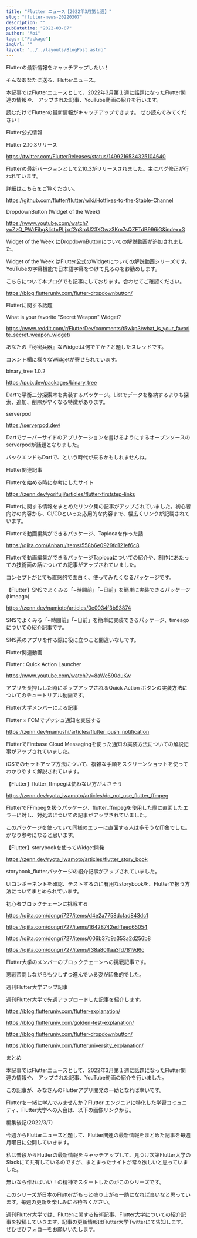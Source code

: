```yaml
---
title: "Flutter ニュース【2022年3月第１週】"
slug: "flutter-news-20220307"
description: ""
pubDatetime: "2022-03-07"
author: "Aoi"
tags: ["Package"]
imgUrl: ""
layout: "../../layouts/BlogPost.astro"
---
```




Flutterの最新情報をキャッチアップしたい！




そんなあなたに送る、Flutterニュース。



本記事ではFlutterニュースとして、2022年3月第１週に話題になったFlutter関連の情報や、 アップされた記事、YouTube動画の紹介を行います。 



読むだけでFlutterの最新情報がキャッチアップできます。 ぜひ読んでみてください！



Flutter公式情報



Flutter 2.10.3リリース




https://twitter.com/FlutterReleases/status/1499216534325104640




Flutterの最新バージョンとして2.10.3がリリースされました。主にバグ修正が行われています。



詳細はこちらをご覧ください。




https://github.com/flutter/flutter/wiki/Hotfixes-to-the-Stable-Channel




DropdownButton (Widget of the Week)




https://www.youtube.com/watch?v=ZzQ_PWrFihg&list=PLjxrf2q8roU23XGwz3Km7sQZFTdB996iG&index=3




Widget of the Week にDropdownButtonについての解説動画が追加されました。



Widget of the Week はFlutter公式のWidgetについての解説動画シリーズです。YouTubeの字幕機能で日本語字幕をつけて見るのをお勧めします。



こちらについて本ブログでも記事にしております。合わせてご確認ください。




https://blog.flutteruniv.com/flutter-dropdownbutton/




Flutterに関する話題



What is your favorite "Secret Weapon" Widget?




https://www.reddit.com/r/FlutterDev/comments/t5wkp3/what_is_your_favorite_secret_weapon_widget/




あなたの『秘密兵器』なWidgetは何ですか？と題したスレッドです。



コメント欄に様々なWidgetが寄せられています。



binary_tree 1.0.2 




https://pub.dev/packages/binary_tree




Dartで平衡二分探索木を実装するパッケージ。Listでデータを格納するよりも探索、追加、削除が早くなる特徴があります。



serverpod




https://serverpod.dev/




Dartでサーバーサイドのアプリケーションを書けるようにするオープンソースのserverpodが話題となりました。



バックエンドもDartで、という時代が来るかもしれませんね。



Flutter関連記事



Flutterを始める時に参考にしたサイト




https://zenn.dev/yorifuji/articles/flutter-firststep-links




Flutterに関する情報をまとめたリンク集の記事がアップされていました。初心者向けの内容から、CI/CDといった応用的な内容まで、幅広くリンクが記載されています。



Flutterで動画編集ができるパッケージ、Tapiocaを作った話




https://qiita.com/Anharu/items/558b6e0929fd121ef6c8




Flutterで動画編集ができるパッケージTapiocaについての紹介や、制作にあたっての技術面の話についての記事がアップされていました。



コンセプトがとても直感的で面白く、使ってみたくなるパッケージです。



【Flutter】SNSでよくみる「~時間前」「~日前」を簡単に実装できるパッケージ(timeago)




https://zenn.dev/namioto/articles/0e0034f3b93874




SNSでよくみる「~時間前」「~日前」を簡単に実装できるパッケージ、timeagoについての紹介記事です。



SNS系のアプリを作る際に役に立つこと間違いなしです。



Flutter関連動画



Flutter : Quick Action Launcher




https://www.youtube.com/watch?v=8aWe590duKw




アプリを長押しした時にポップアップされるQuick Action ボタンの実装方法についてのチュートリアル動画です。



Flutter大学メンバーによる記事



Flutter × FCMでプッシュ通知を実装する




https://zenn.dev/mamushi/articles/flutter_push_notification




FlutterでFirebase Cloud Messagingを使った通知の実装方法についての解説記事がアップされていました。



iOSでのセットアップ方法について、複雑な手順をスクリーンショットを使ってわかりやすく解説されています。



【Flutter】flutter_ffmpegは使わない方がよさそう




https://zenn.dev/ryota_iwamoto/articles/do_not_use_flutter_ffmpeg




FlutterでFFmpegを扱うパッケージ、flutter_ffmpegを使用した際に直面したエラーに対し、対処法についての記事がアップされていました。



このパッケージを使っていて同様のエラーに直面する人は多そうな印象でした。かなり参考になると思います。



【Flutter】storybookを使ってWidget開発




https://zenn.dev/ryota_iwamoto/articles/flutter_story_book




storybook_flutterパッケージの紹介記事がアップされていました。



UIコンポーネントを確認、テストするのに有用なstorybookを、Flutterで扱う方法についてまとめられています。



初心者ブロックチェーンに挑戦する




https://qiita.com/dongri727/items/d4e2a7758dcfad843dc1





https://qiita.com/dongri727/items/16428742edffeed65054





https://qiita.com/dongri727/items/006b37c9a353a2d256b8





https://qiita.com/dongri727/items/f38a80ffaa3fd7819d6c




Flutter大学のメンバーのブロックチェーンへの挑戦記事です。



悪戦苦闘しながらも少しずつ進んでいる姿が印象的でした。



週刊Flutter大学アップ記事



週刊Flutter大学で先週アップロードした記事を紹介します。




https://blog.flutteruniv.com/flutter-explanation/





https://blog.flutteruniv.com/golden-test-explanation/





https://blog.flutteruniv.com/flutter-dropdownbutton/





https://blog.flutteruniv.com/flutteruniversity_explanation/




まとめ







本記事ではFlutterニュースとして、2022年3月第１週に話題になったFlutter関連の情報や、 アップされた記事、YouTube動画の紹介を行いました。 



この記事が、みなさんのFlutterアプリ開発の一助となれば幸いです。




Flutterを一緒に学んでみませんか？Flutter エンジニアに特化した学習コミュニティ、Flutter大学への入会は、以下の画像リンクから。










編集後記(2022/3/7)




今週からFlutterニュースと題して、Flutter関連の最新情報をまとめた記事を毎週月曜日に公開していきます。



私は普段からFlutterの最新情報をキャッチアップして、見つけ次第Flutter大学のSlackにて共有しているのですが、まとまったサイトが常々欲しいと思っていました。



無いなら作ればいい！の精神でスタートしたのがこのシリーズです。



このシリーズが日本のFlutterがもっと盛り上がる一助になれば良いなと思っています。毎週の更新を楽しみにお待ちください。





週刊Flutter大学では、Flutterに関する技術記事、Flutter大学についての紹介記事を投稿していきます。記事の更新情報はFlutter大学Twitterにて告知します。ぜひぜひフォローをお願いいたします。

